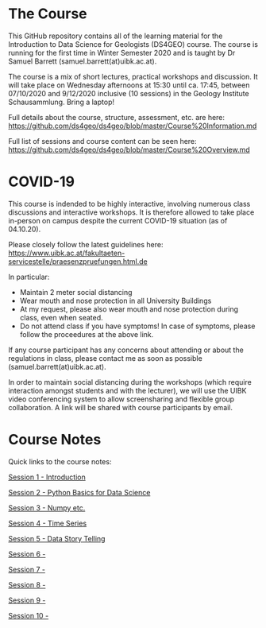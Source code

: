 # The Course
This GitHub repository contains all of the learning material for the Introduction to Data Science for Geologists (DS4GEO) course. The course is running for the first time in Winter Semester 2020 and is taught by Dr Samuel Barrett (samuel.barrett(at)uibk.ac.at).

The course is a mix of short lectures, practical workshops and discussion. It will take place on Wednesday afternoons at 15:30 until ca. 17:45, between 07/10/2020 and 9/12/2020 inclusive (10 sessions) in the Geology Institute Schausammlung. Bring a laptop!

Full details about the course, structure, assessment, etc. are here: https://github.com/ds4geo/ds4geo/blob/master/Course%20Information.md

Full list of sessions and course content can be seen here: https://github.com/ds4geo/ds4geo/blob/master/Course%20Overview.md



# COVID-19
This course is indended to be highly interactive, involving numerous class discussions and interactive workshops. It is therefore allowed to take place in-person on campus despite the current COVID-19 situation (as of 04.10.20).

Please closely follow the latest guidelines here:
https://www.uibk.ac.at/fakultaeten-servicestelle/praesenzpruefungen.html.de

In particular:
* Maintain 2 meter social distancing
* Wear mouth and nose protection in all University Buildings
* At my request, please also wear mouth and nose protection during class, even when seated.
* Do not attend class if you have symptoms! In case of symptoms, please follow the proceedures at the above link.

If any course participant has any concerns about attending or about the regulations in class, please contact me as soon as possible (samuel.barrett(at)uibk.ac.at).

In order to maintain social distancing during the workshops (which require interaction amongst students and with the lecturer), we will use the UIBK video conferencing system to allow screensharing and flexible group collaboration. A link will be shared with course participants by email.



# Course Notes
Quick links to the course notes:

<a href="https://colab.research.google.com/github/ds4geo/ds4geo/blob/master/WS%202020%20Course%20Notes/Session%201.ipynb" target="_blank">Session 1 - Introduction</a>

<a href="https://colab.research.google.com/github/ds4geo/ds4geo/blob/master/WS%202020%20Course%20Notes/Session%202.ipynb" target="_blank">Session 2 - Python Basics for Data Science</a>

<a href="https://colab.research.google.com/github/ds4geo/ds4geo/blob/master/WS%202020%20Course%20Notes/Session%203.ipynb" target="_blank">Session 3 - Numpy etc.</a>

<a href="https://colab.research.google.com/github/ds4geo/ds4geo/blob/master/WS%202020%20Course%20Notes/Session%204.ipynb" target="_blank">Session 4 - Time Series</a>

<a href="https://colab.research.google.com/github/ds4geo/ds4geo/blob/master/WS%202020%20Course%20Notes/Session%205.ipynb" target="_blank">Session 5 - Data Story Telling</a>

<a href="https://colab.research.google.com/github/ds4geo/ds4geo/blob/master/WS%202020%20Course%20Notes/Session%206.ipynb" target="_blank">Session 6 - </a>

<a href="https://colab.research.google.com/github/ds4geo/ds4geo/blob/master/WS%202020%20Course%20Notes/Session%207.ipynb" target="_blank">Session 7 - </a>

<a href="https://colab.research.google.com/github/ds4geo/ds4geo/blob/master/WS%202020%20Course%20Notes/Session%208.ipynb" target="_blank">Session 8 - </a>

<a href="https://colab.research.google.com/github/ds4geo/ds4geo/blob/master/WS%202020%20Course%20Notes/Session%209.ipynb" target="_blank">Session 9 - </a>

<a href="https://colab.research.google.com/github/ds4geo/ds4geo/blob/master/WS%202020%20Course%20Notes/Session%2010.ipynb" target="_blank">Session 10 - </a>
